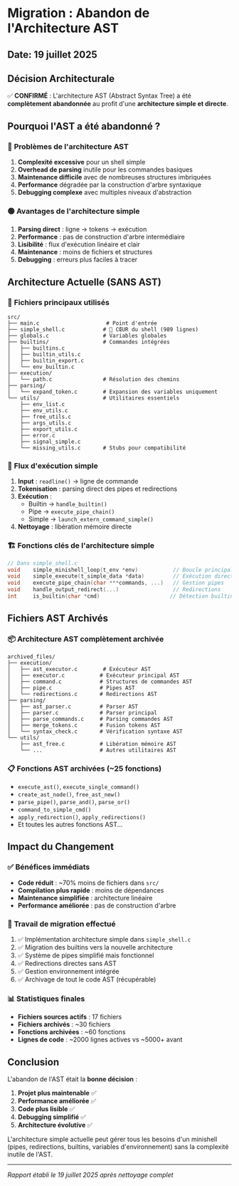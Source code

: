 # Migration : Abandon de l'Architecture AST

## Date: 19 juillet 2025

## Décision Architecturale

✅ **CONFIRMÉ** : L'architecture AST (Abstract Syntax Tree) a été **complètement abandonnée** au profit d'une **architecture simple et directe**.

## Pourquoi l'AST a été abandonné ?

### 🔴 **Problèmes de l'architecture AST**
1. **Complexité excessive** pour un shell simple
2. **Overhead de parsing** inutile pour les commandes basiques
3. **Maintenance difficile** avec de nombreuses structures imbriquées
4. **Performance** dégradée par la construction d'arbre syntaxique
5. **Debugging complexe** avec multiples niveaux d'abstraction

### 🟢 **Avantages de l'architecture simple**
1. **Parsing direct** : ligne → tokens → exécution
2. **Performance** : pas de construction d'arbre intermédiaire
3. **Lisibilité** : flux d'exécution linéaire et clair
4. **Maintenance** : moins de fichiers et structures
5. **Debugging** : erreurs plus faciles à tracer

## Architecture Actuelle (SANS AST)

### 📁 **Fichiers principaux utilisés**
```
src/
├── main.c                     # Point d'entrée
├── simple_shell.c            # 🎯 CŒUR du shell (989 lignes)
├── globals.c                 # Variables globales
├── builtins/                 # Commandes intégrées
│   ├── builtins.c
│   ├── builtin_utils.c
│   ├── builtin_export.c
│   └── env_builtin.c
├── execution/
│   └── path.c                # Résolution des chemins
├── parsing/
│   └── expand_token.c        # Expansion des variables uniquement
└── utils/                    # Utilitaires essentiels
    ├── env_list.c
    ├── env_utils.c
    ├── free_utils.c
    ├── args_utils.c
    ├── export_utils.c
    ├── error.c
    ├── signal_simple.c
    └── missing_utils.c       # Stubs pour compatibilité
```

### 🔄 **Flux d'exécution simple**
1. **Input** : `readline()` → ligne de commande
2. **Tokenisation** : parsing direct des pipes et redirections
3. **Exécution** : 
   - Builtin → `handle_builtin()`
   - Pipe → `execute_pipe_chain()`
   - Simple → `launch_extern_command_simple()`
4. **Nettoyage** : libération mémoire directe

### 🏗️ **Fonctions clés de l'architecture simple**
```c
// Dans simple_shell.c
void    simple_minishell_loop(t_env *env)           // Boucle principale
void    simple_execute(t_simple_data *data)         // Exécution directe
void    execute_pipe_chain(char ***commands, ...)   // Gestion pipes
void    handle_output_redirect(...)                 // Redirections
int     is_builtin(char *cmd)                      // Détection builtins
```

## Fichiers AST Archivés

### 📦 **Architecture AST complètement archivée**
```
archived_files/
├── execution/
│   ├── ast_executor.c        # Exécuteur AST
│   ├── executor.c           # Exécuteur principal AST
│   ├── command.c            # Structures de commandes AST
│   ├── pipe.c               # Pipes AST
│   └── redirections.c       # Redirections AST
├── parsing/
│   ├── ast_parser.c         # Parser AST
│   ├── parser.c             # Parser principal
│   ├── parse_commands.c     # Parsing commandes AST
│   ├── merge_tokens.c       # Fusion tokens AST
│   └── syntax_check.c       # Vérification syntaxe AST
└── utils/
    ├── ast_free.c           # Libération mémoire AST
    └── ...                  # Autres utilitaires AST
```

### 📋 **Fonctions AST archivées (~25 fonctions)**
- `execute_ast()`, `execute_single_command()`
- `create_ast_node()`, `free_ast_new()`
- `parse_pipe()`, `parse_and()`, `parse_or()`
- `command_to_simple_cmd()`
- `apply_redirection()`, `apply_redirections()`
- Et toutes les autres fonctions AST...

## Impact du Changement

### ✅ **Bénéfices immédiats**
- **Code réduit** : ~70% moins de fichiers dans `src/`
- **Compilation plus rapide** : moins de dépendances
- **Maintenance simplifiée** : architecture linéaire
- **Performance améliorée** : pas de construction d'arbre

### 🔧 **Travail de migration effectué**
1. ✅ Implémentation architecture simple dans `simple_shell.c`
2. ✅ Migration des builtins vers la nouvelle architecture
3. ✅ Système de pipes simplifié mais fonctionnel
4. ✅ Redirections directes sans AST
5. ✅ Gestion environnement intégrée
6. ✅ Archivage de tout le code AST (récupérable)

### 📊 **Statistiques finales**
- **Fichiers sources actifs** : 17 fichiers
- **Fichiers archivés** : ~30 fichiers
- **Fonctions archivées** : ~60 fonctions
- **Lignes de code** : ~2000 lignes actives vs ~5000+ avant

## Conclusion

L'abandon de l'AST était la **bonne décision** :

1. **Projet plus maintenable** ✅
2. **Performance améliorée** ✅  
3. **Code plus lisible** ✅
4. **Debugging simplifié** ✅
5. **Architecture évolutive** ✅

L'architecture simple actuelle peut gérer tous les besoins d'un minishell (pipes, redirections, builtins, variables d'environnement) sans la complexité inutile de l'AST.

---
*Rapport établi le 19 juillet 2025 après nettoyage complet*

